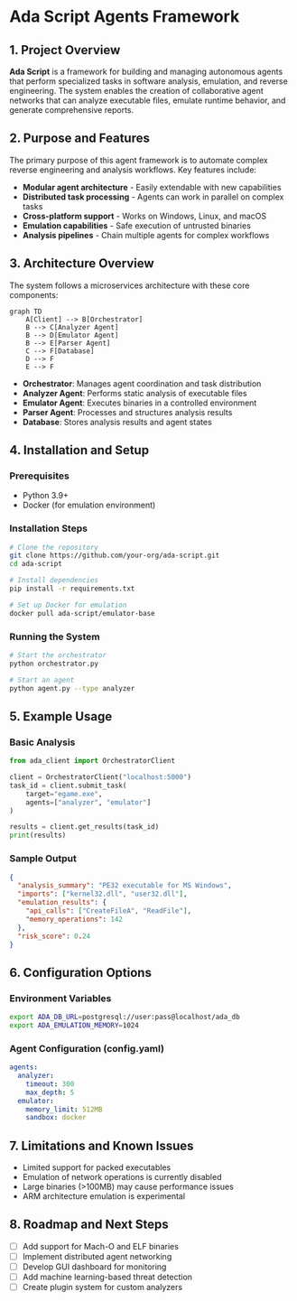 # Ada Script Agents Framework

## 1. Project Overview
**Ada Script** is a framework for building and managing autonomous agents that perform specialized tasks in software analysis, emulation, and reverse engineering. The system enables the creation of collaborative agent networks that can analyze executable files, emulate runtime behavior, and generate comprehensive reports.

## 2. Purpose and Features
The primary purpose of this agent framework is to automate complex reverse engineering and analysis workflows. Key features include:

- **Modular agent architecture** - Easily extendable with new capabilities
- **Distributed task processing** - Agents can work in parallel on complex tasks
- **Cross-platform support** - Works on Windows, Linux, and macOS
- **Emulation capabilities** - Safe execution of untrusted binaries
- **Analysis pipelines** - Chain multiple agents for complex workflows

## 3. Architecture Overview
The system follows a microservices architecture with these core components:

```mermaid
graph TD
    A[Client] --> B[Orchestrator]
    B --> C[Analyzer Agent]
    B --> D[Emulator Agent]
    B --> E[Parser Agent]
    C --> F[Database]
    D --> F
    E --> F
```

- **Orchestrator**: Manages agent coordination and task distribution
- **Analyzer Agent**: Performs static analysis of executable files
- **Emulator Agent**: Executes binaries in a controlled environment
- **Parser Agent**: Processes and structures analysis results
- **Database**: Stores analysis results and agent states

## 4. Installation and Setup

### Prerequisites
- Python 3.9+
- Docker (for emulation environment)

### Installation Steps
```bash
# Clone the repository
git clone https://github.com/your-org/ada-script.git
cd ada-script

# Install dependencies
pip install -r requirements.txt

# Set up Docker for emulation
docker pull ada-script/emulator-base
```

### Running the System
```bash
# Start the orchestrator
python orchestrator.py

# Start an agent
python agent.py --type analyzer
```

## 5. Example Usage

### Basic Analysis
```python
from ada_client import OrchestratorClient

client = OrchestratorClient("localhost:5000")
task_id = client.submit_task(
    target="egame.exe",
    agents=["analyzer", "emulator"]
)

results = client.get_results(task_id)
print(results)
```

### Sample Output
```json
{
  "analysis_summary": "PE32 executable for MS Windows",
  "imports": ["kernel32.dll", "user32.dll"],
  "emulation_results": {
    "api_calls": ["CreateFileA", "ReadFile"],
    "memory_operations": 142
  },
  "risk_score": 0.24
}
```

## 6. Configuration Options

### Environment Variables
```bash
export ADA_DB_URL=postgresql://user:pass@localhost/ada_db
export ADA_EMULATION_MEMORY=1024
```

### Agent Configuration (config.yaml)
```yaml
agents:
  analyzer:
    timeout: 300
    max_depth: 5
  emulator:
    memory_limit: 512MB
    sandbox: docker
```

## 7. Limitations and Known Issues
- Limited support for packed executables
- Emulation of network operations is currently disabled
- Large binaries (>100MB) may cause performance issues
- ARM architecture emulation is experimental

## 8. Roadmap and Next Steps
- [ ] Add support for Mach-O and ELF binaries
- [ ] Implement distributed agent networking
- [ ] Develop GUI dashboard for monitoring
- [ ] Add machine learning-based threat detection
- [ ] Create plugin system for custom analyzers
